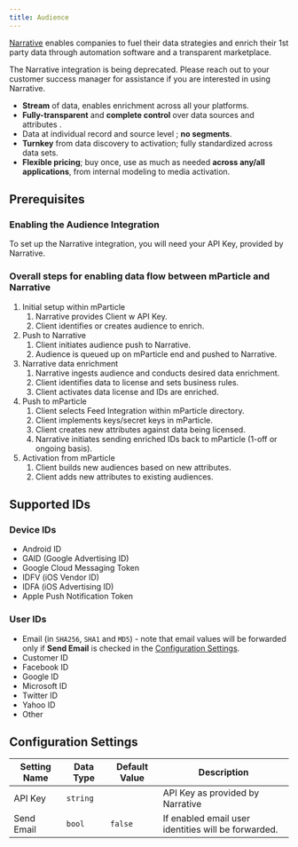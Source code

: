 ```yaml
---
title: Audience
---
```


[Narrative](http://narrative.io) enables companies to fuel their data strategies and enrich their 1st party data through automation software and a transparent marketplace.

<aside>The Narrative integration is being deprecated.  Please reach out to your customer success manager for assistance if you are interested in using Narrative.</aside>

* **Stream** of data, enables enrichment across all your platforms.
* **Fully-transparent** and **complete control** over data sources and attributes .
* Data at individual record and source level ; **no segments**.
* **Turnkey** from data discovery to activation; fully standardized across data sets.
* **Flexible pricing**; buy once, use as much as needed **across any/all applications**, from internal modeling to media activation.

## Prerequisites

### Enabling the Audience Integration

To set up the Narrative integration, you will need your API Key, provided by Narrative.

### Overall steps for enabling data flow between mParticle and Narrative

1. Initial setup within mParticle
   1. Narrative provides Client w API Key.
   1. Client identifies or creates audience to enrich.
1. Push to Narrative
   1. Client initiates audience push to Narrative.
   1. Audience is queued up on mParticle end and pushed to Narrative.
1. Narrative data enrichment
   1. Narrative ingests audience and conducts desired data enrichment.
   1. Client identifies data to license and sets business rules.
   1. Client activates data license and IDs are enriched.
1. Push to mParticle
   1. Client selects Feed Integration within mParticle directory.
   1. Client implements keys/secret keys in mParticle.
   1. Client creates new attributes against data being licensed.
   1. Narrative initiates sending enriched IDs back to mParticle (1-off or ongoing basis).
1. Activation from mParticle
   1. Client builds new audiences based on new attributes.
   1. Client adds new attributes to existing audiences.

## Supported IDs

### Device IDs  

* Android ID
* GAID (Google Advertising ID)
* Google Cloud Messaging Token
* IDFV (iOS Vendor ID)
* IDFA (iOS Advertising ID)
* Apple Push Notification Token

### User IDs  

* Email (in `SHA256`, `SHA1` and `MD5`) - note that email values will be forwarded only if **Send Email** is checked in the [Configuration Settings](#configuration-settings).
* Customer ID
* Facebook ID
* Google ID
* Microsoft ID
* Twitter ID
* Yahoo ID 
* Other  

## Configuration Settings

| Setting Name| Data Type | Default Value | Description |
|-------------|----------|----------------|-----------------|
| API Key | `string` | | API Key as provided by Narrative |
| Send Email | `bool` | `false` | If enabled email user identities will be forwarded. |
